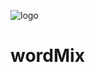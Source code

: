 ![logo](https://play-lh.googleusercontent.com/EIuPgtpKUiwhLwdhJwjnMSdKh4e4AoIYRPpB4fZcB4BwlJoQQNt2ihWCA2Y_rFl4bKw)
# wordMix